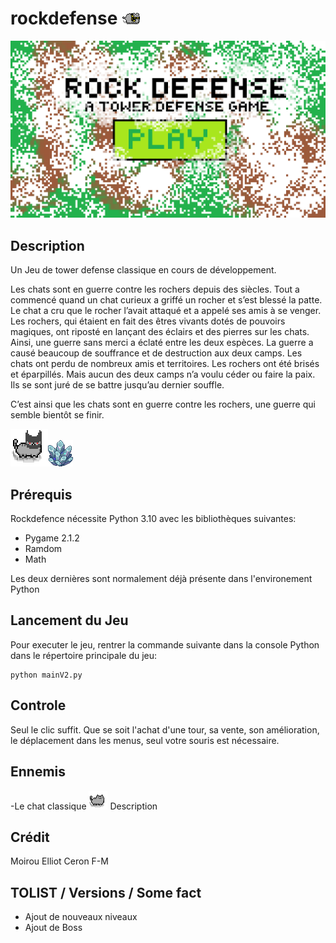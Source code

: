 # rockdefense ![Image Sprite](/textures/sprites/ennemies/ennemy_fast.png "Fast")

![Image Menu Acceuil](/textures/bg/menu_1_clicked.png "Menu acceuil")

## Description
Un Jeu de tower defense classique en cours de développement.

Les chats sont en guerre contre les rochers depuis des siècles. Tout a commencé quand un chat curieux a griffé un rocher et s’est blessé la patte. Le chat a cru que le rocher l’avait attaqué et a appelé ses amis à se venger. Les rochers, qui étaient en fait des êtres vivants dotés de pouvoirs magiques, ont riposté en lançant des éclairs et des pierres sur les chats. Ainsi, une guerre sans merci a éclaté entre les deux espèces.
La guerre a causé beaucoup de souffrance et de destruction aux deux camps. Les chats ont perdu de nombreux amis et territoires. Les rochers ont été brisés et éparpillés. Mais aucun des deux camps n’a voulu céder ou faire la paix. Ils se sont juré de se battre jusqu’au dernier souffle.

C’est ainsi que les chats sont en guerre contre les rochers, une guerre qui semble bientôt se finir.

![Image Chat Classique](/textures/sprites/ennemies/ennemy_tank.png "Chat Classique")![Image Cristal](/textures/sprites/towers/cristal.png "Cristal")

## Prérequis

Rockdefence nécessite Python 3.10 avec les bibliothèques suivantes:

- Pygame 2.1.2
- Ramdom
- Math

Les deux dernières sont normalement déjà présente dans l'environement Python

## Lancement du Jeu

Pour executer le jeu, rentrer la commande suivante dans la console Python dans le répertoire principale du jeu:

	python mainV2.py

## Controle

Seul le clic suffit. Que se soit l'achat d'une tour, sa vente, son amélioration, le déplacement dans les menus, seul votre souris est nécessaire.

## Ennemis

-Le chat classique
![Image Chat Classique](/textures/sprites/ennemies/ennemy_classic.png "Chat Classique")
Description

## Crédit

Moirou Elliot
Ceron F-M

## TOLIST / Versions / Some fact

- Ajout de nouveaux niveaux
- Ajout de Boss
